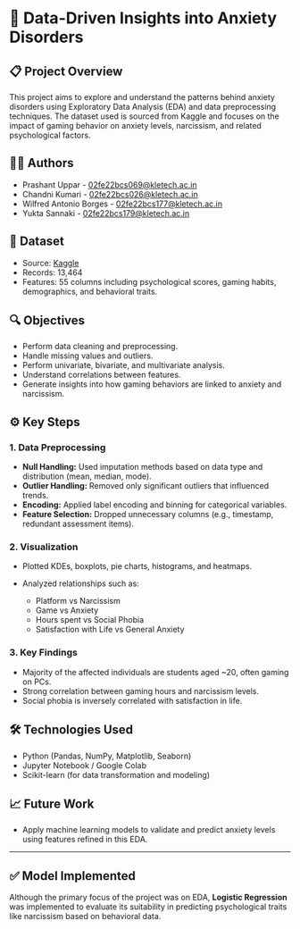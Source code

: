

# 🧠 Data-Driven Insights into Anxiety Disorders

## 📋 Project Overview

This project aims to explore and understand the patterns behind anxiety disorders using Exploratory Data Analysis (EDA) and data preprocessing techniques. The dataset used is sourced from Kaggle and focuses on the impact of gaming behavior on anxiety levels, narcissism, and related psychological factors.

## 👩‍💻 Authors
* Prashant Uppar - [02fe22bcs069@kletech.ac.in](mailto:02fe22bcs069@kletech.ac.in)
* Chandni Kumari - [02fe22bcs026@kletech.ac.in](mailto:02fe22bcs026@kletech.ac.in)
* Wilfred Antonio Borges - [02fe22bcs177@kletech.ac.in](mailto:02fe22bcs177@kletech.ac.in)
* Yukta Sannaki - [02fe22bcs179@kletech.ac.in](mailto:02fe22bcs179@kletech.ac.in)

## 📁 Dataset

* Source: [Kaggle](https://www.kaggle.com/)
* Records: 13,464
* Features: 55 columns including psychological scores, gaming habits, demographics, and behavioral traits.

## 🔍 Objectives

* Perform data cleaning and preprocessing.
* Handle missing values and outliers.
* Perform univariate, bivariate, and multivariate analysis.
* Understand correlations between features.
* Generate insights into how gaming behaviors are linked to anxiety and narcissism.

## ⚙️ Key Steps

### 1. Data Preprocessing

* **Null Handling:** Used imputation methods based on data type and distribution (mean, median, mode).
* **Outlier Handling:** Removed only significant outliers that influenced trends.
* **Encoding:** Applied label encoding and binning for categorical variables.
* **Feature Selection:** Dropped unnecessary columns (e.g., timestamp, redundant assessment items).

### 2. Visualization

* Plotted KDEs, boxplots, pie charts, histograms, and heatmaps.
* Analyzed relationships such as:

  * Platform vs Narcissism
  * Game vs Anxiety
  * Hours spent vs Social Phobia
  * Satisfaction with Life vs General Anxiety

### 3. Key Findings

* Majority of the affected individuals are students aged \~20, often gaming on PCs.
* Strong correlation between gaming hours and narcissism levels.
* Social phobia is inversely correlated with satisfaction in life.

## 🛠 Technologies Used

* Python (Pandas, NumPy, Matplotlib, Seaborn)
* Jupyter Notebook / Google Colab
* Scikit-learn (for data transformation and modeling)

## 📈 Future Work

* Apply machine learning models to validate and predict anxiety levels using features refined in this EDA.

---

## ✅ Model Implemented

Although the primary focus of the project was on EDA, **Logistic Regression** was implemented to evaluate its suitability in predicting psychological traits like narcissism based on behavioral data.

